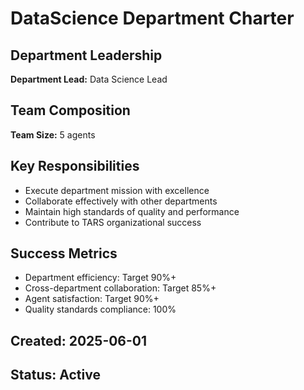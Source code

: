 ﻿# DataScience Department Charter

## Department Leadership
**Department Lead:** Data Science Lead

## Team Composition
**Team Size:** 5 agents

## Key Responsibilities
- Execute department mission with excellence
- Collaborate effectively with other departments
- Maintain high standards of quality and performance
- Contribute to TARS organizational success

## Success Metrics
- Department efficiency: Target 90%+
- Cross-department collaboration: Target 85%+
- Agent satisfaction: Target 90%+
- Quality standards compliance: 100%

## Created: 2025-06-01
## Status: Active
